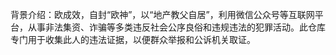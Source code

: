 背景介绍：欧成效，自封“欧神”，以“地产教父自居”，利用微信公众号等互联网平台，从事非法集资、诈骗等多类违反社会公序良俗和违规违法的犯罪活动。此仓库专门用于收集此人的违法证据，以便群众举报和公诉机关取证。
